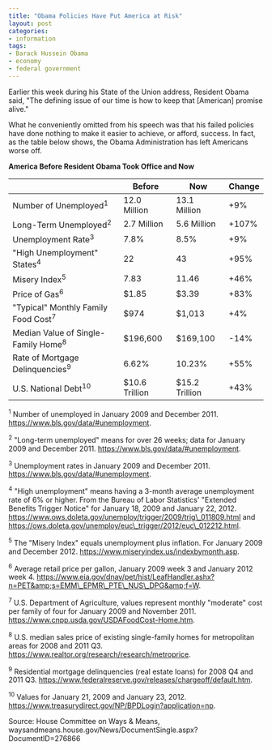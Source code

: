 ```yaml
---
title: "Obama Policies Have Put America at Risk"
layout: post
categories:
- information
tags:
- Barack Hussein Obama
- economy
- federal government
---
```


Earlier this week during his State of the Union address, Resident Obama said, "The defining issue of our time is how to keep that \[American\] promise alive."

What he conveniently omitted from his speech was that his failed policies have done nothing to make it easier to achieve, or afford, success. In fact, as the table below shows, the Obama Administration has left Americans worse off.

**America Before Resident Obama Took Office and Now**

|  | Before | Now | Change |
|---|---|---|---|
| Number of Unemployed<sup>1</sup> | 12.0 Million | 13.1 Million | +9% |
| Long-Term Unemployed<sup>2</sup> | 2.7 Million | 5.6 Million | +107% |
| Unemployment Rate<sup>3</sup> | 7.8% | 8.5% | +9% |
| "High Unemployment" States<sup>4</sup> | 22 | 43 | +95% |
| Misery Index<sup>5</sup> | 7.83 | 11.46 | +46% |
| Price of Gas<sup>6</sup> | $1.85 | $3.39 | +83% |
| "Typical" Monthly Family Food Cost<sup>7</sup> | $974 | $1,013 | +4% |
| Median Value of Single-Family Home<sup>8</sup> | $196,600 | $169,100 | -14% |
| Rate of Mortgage Delinquencies<sup>9</sup> | 6.62% | 10.23% | +55% |
| U.S. National Debt<sup>10</sup> | $10.6 Trillion | $15.2 Trillion | +43% |

<sup>1</sup> Number of unemployed in January 2009 and December 2011. https://www.bls.gov/data/#unemployment.

<sup>2</sup> "Long-term unemployed" means for over 26 weeks; data for January 2009 and December 2011. https://www.bls.gov/data/#unemployment.

<sup>3</sup> Unemployment rates in January 2009 and December 2011. https://www.bls.gov/data/#unemployment.

<sup>4</sup> "High unemployment" means having a 3-month average unemployment rate of 6% or higher. From the Bureau of Labor Statistics' "Extended Benefits Trigger Notice" for January 18, 2009 and January 22, 2012. https://www.ows.doleta.gov/unemploy/trigger/2009/trig\_011809.html and https://ows.doleta.gov/unemploy/euc\_trigger/2012/euc\_012212.html.

<sup>5</sup> The "Misery Index" equals unemployment plus inflation. For January 2009 and December 2012. https://www.miseryindex.us/indexbymonth.asp.

<sup>6</sup> Average retail price per gallon, January 2009 week 3 and January 2012 week 4. 
https://www.eia.gov/dnav/pet/hist/LeafHandler.ashx?n=PET&amp;s=EMM\_EPMR\_PTE\_NUS\_DPG&amp;f=W.

<sup>7</sup> U.S. Department of Agriculture, values represent monthly "moderate" cost per family of four for January 2009 and November 2011. https://www.cnpp.usda.gov/USDAFoodCost-Home.htm.

<sup>8</sup> U.S. median sales price of existing single-family homes for metropolitan areas for 2008 and 2011 Q3. 
https://www.realtor.org/research/research/metroprice.

<sup>9</sup> Residential mortgage delinquencies (real estate loans) for 2008 Q4 and 2011 Q3. 
https://www.federalreserve.gov/releases/chargeoff/default.htm.

<sup>10</sup> Values for January 21, 2009 and January 23, 2012. https://www.treasurydirect.gov/NP/BPDLogin?application=np.

Source: House Committee on Ways & Means, waysandmeans.house.gov/News/DocumentSingle.aspx?DocumentID=276866
